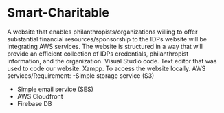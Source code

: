 # Smart-Charitable
A website that enables philanthropists/organizations willing to offer substantial financial resources/sponsorship to the IDPs website will be integrating AWS services.
The website is structured in a way that will provide an efficient collection of IDPs credentials, philanthropist information, and the organization.
Visual Studio code. Text editor that was used to code our website.
Xampp. To access the website locally.
AWS services/Requirement:
-Simple storage service (S3)
- Simple email service (SES)
- AWS Cloudfront
- Firebase DB
